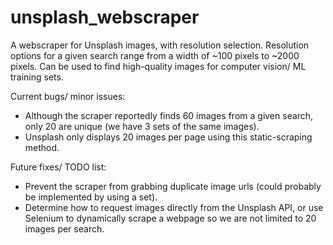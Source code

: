 # unsplash_webscraper
A webscraper for Unsplash images, with resolution selection. Resolution options for a given search range from a width of ~100 pixels to ~2000 pixels. Can be used to find high-quality images for computer vision/ ML training sets. 

Current bugs/ minor issues: 
 - Although the scraper reportedly finds 60 images from a given search, only 20 are unique (we have 3 sets of the same images). 
 - Unsplash only displays 20 images per page using this static-scraping method.
 
 Future fixes/ TODO list:
 - Prevent the scraper from grabbing duplicate image urls (could probably be implemented by using a set).
 - Determine how to request images directly from the Unsplash API, or use Selenium to dynamically scrape a webpage so we are not limited to 20 images per search.
